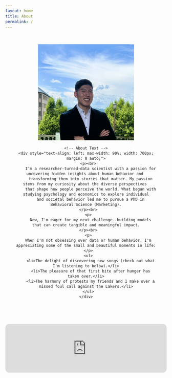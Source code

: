 ```yaml
---
layout: home
title: About
permalink: /
---
```


<section class="about-content" style="background-color: transparent; padding: 2rem;">
  <div class="about-container" style="max-width: 800px; margin: 0 auto; text-align: center;">
    <!-- Profile Image -->
    <img 
      src="../profile.jpg" 
      alt="Jeffrey Kang" 
      style="margin: 0 auto 1rem auto; display: block; width: 300px; height: 300px; border-radius: 0; object-fit: cover;"
    >
    
    <!-- About Text -->
    <div style="text-align: left; max-width: 90%; width: 700px; margin: 0 auto;">
      <p><br>
        I’m a researcher-turned-data scientist with a passion for uncovering hidden insights about human behavior and 
        transforming them into stories that matter. My passion stems from my curiosity about the diverse perspectives 
        that shape how people perceive the world. What began with studying psychology and economics to explore individual
        and societal behavior led me to pursue a PhD in Behavioral Science (Marketing).
      </p><br>
      <p>
        Now, I'm eager for my next challenge--building models that can create tangible and meaningful impact.
      </p><br>
      <p>
      When I'm not obsessing over data or human behavior, I'm appreciating some of the small and beautiful moments in life:
      </p>
      <ul>
        <li>The delight of discovering new songs (check out what I'm listening to below).</li>
        <li>The pleasure of that first bite after hunger has taken over.</li>
        <li>The harmony of protests my friends and I make over a missed foul call against the Lakers.</li>
      </ul>
    </div>
  </div>
</section>

<!-- Spotify Playlist -->
<div style="margin: 2rem auto; max-width: 600px; text-align: center;">
  <iframe 
    style="border-radius: 12px; width: 100%; height: 152px;" 
    src="https://open.spotify.com/embed/playlist/37i9dQZF1EpeyF17qgYBK0?utm_source=generator&theme=0" 
    frameBorder="0" 
    allowfullscreen 
    allow="autoplay; clipboard-write; encrypted-media; fullscreen; picture-in-picture" 
    loading="lazy">
  </iframe>
</div>

